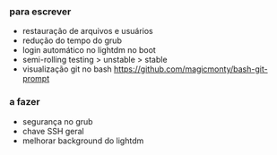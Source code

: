 ### para escrever

- restauração de arquivos e usuários
- redução do tempo do grub
- login automático no lightdm no boot
- semi-rolling testing > unstable > stable
- visualização git no bash https://github.com/magicmonty/bash-git-prompt

### a fazer

- segurança no grub
- chave SSH geral
- melhorar background do lightdm


